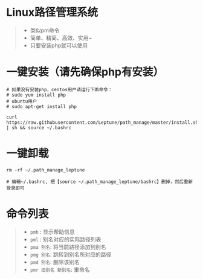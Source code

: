 # Linux路径管理系统
>- 类似pm命令
>- 简单、精简、高效、实用~
>- 只要安装php就可以使用

# 一键安装（请先确保php有安装）
```
# 如果没有安装php，centos用户请运行下面命令：
# sudo yum install php
# ubuntu用户
# sudo apt-get install php

curl https://raw.githubusercontent.com/Leptune/path_manage/master/install.sh | sh && source ~/.bashrc

```

# 一键卸载
```
rm -rf ~/.path_manage_leptune

# 编辑~/.bashrc, 把【source ~/.path_manage_leptune/bashrc】删掉，然后重新登录即可

```

# 命令列表
>- `pmh`     : 显示帮助信息
>- `pml`     : 别名对应的实际路径列表
>- `pma 别名`: 将当前路径添加到别名
>- `pmg 别名`: 跳转到别名所对应的路径
>- `pmd 别名`: 删除该别名
>- `pmr 旧别名 新别名`: 重命名
